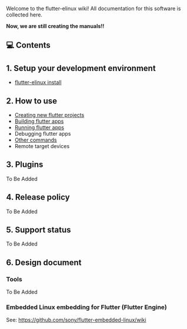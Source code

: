 Welcome to the flutter-elinux wiki! All documentation for this software is collected here.

**Now, we are still creating the manuals!!**

## 💻 Contents
## 1. Setup your development environment
- [flutter-elinux install](https://github.com/sony/flutter-elinux/wiki/flutter-elinux-install)

## 2. How to use
- [Creating new flutter projects](https://github.com/sony/flutter-elinux/wiki/Creating-new-flutter-projects)
- [Building flutter apps](https://github.com/sony/flutter-elinux/wiki/Building-flutter-apps)
- [Running flutter apps](https://github.com/sony/flutter-elinux/wiki/Running-flutter-apps)
- Debugging flutter apps
- [Other commands](https://github.com/sony/flutter-elinux/wiki/Other-commands)
- Remote target devices

## 3. Plugins
To Be Added

## 4. Release policy
To Be Added

## 5. Support status
To Be Added

## 6. Design document
### Tools
To Be Added

### Embedded Linux embedding for Flutter (Flutter Engine)
See: https://github.com/sony/flutter-embedded-linux/wiki
